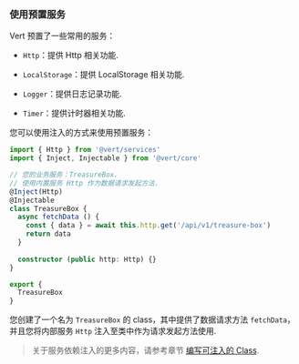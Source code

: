 <a id="use-internal-service"></id>

### 使用预置服务

Vert 预置了一些常用的服务：

 - `Http`：提供 Http 相关功能.
 
 - `LocalStorage`：提供 LocalStorage 相关功能.
 
 - `Logger`：提供日志记录功能.
 
 - `Timer`：提供计时器相关功能.
 
您可以使用注入的方式来使用预置服务：

```typescript
import { Http } from '@vert/services'
import { Inject, Injectable } from '@vert/core'

// 您的业务服务：TreasureBox.
// 使用内置服务 Http 作为数据请求发起方法.
@Inject(Http)
@Injectable
class TreasureBox {
  async fetchData () {
    const { data } = await this.http.get('/api/v1/treasure-box')
    return data
  }
  
  constructor (public http: Http) {}
}

export {
  TreasureBox
}
```

您创建了一个名为 `TreasureBox` 的 class，其中提供了数据请求方法 `fetchData`，并且您将内部服务 `Http` 注入至类中作为请求发起方法使用.

> 关于服务依赖注入的更多内容，请参考章节 [编写可注入的 Class](#how-to-write-a-class-that-is-injectable).
